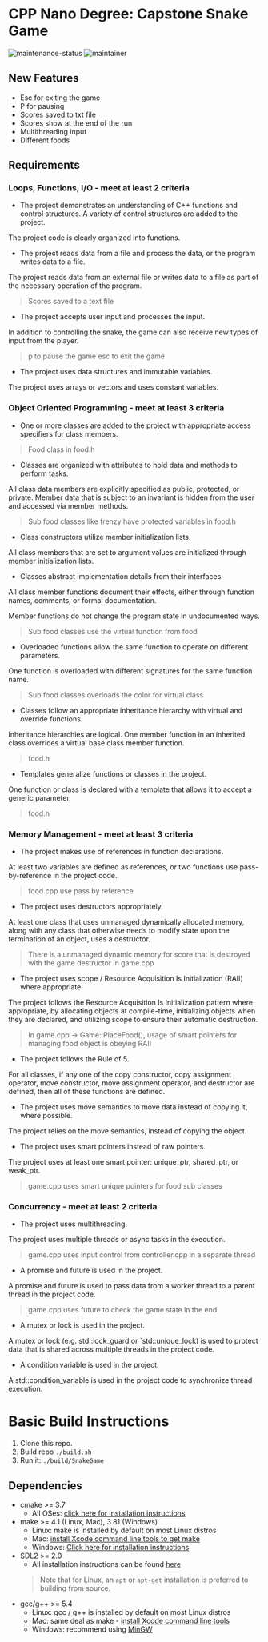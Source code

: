 # CPP Nano Degree: Capstone Snake Game 

![maintenance-status](https://img.shields.io/badge/Maintenance-passively--maintained-yellowgreen.svg)
![maintainer](https://img.shields.io/badge/Maintainer-Salman-blue)

## New Features

- Esc for exiting the game
- P for pausing
- Scores saved to txt file
- Scores show at the end of the run
- Multithreading input 
- Different foods

## Requirements

### Loops, Functions, I/O - meet at least 2 criteria

- The project demonstrates an understanding of C++ functions and control structures.
A variety of control structures are added to the project.

The project code is clearly organized into functions.

- The project reads data from a file and process the data, or the program writes data to a file.

The project reads data from an external file or writes data to a file as part of the necessary operation of the program.

> Scores saved to a text file

- The project accepts user input and processes the input.

In addition to controlling the snake, the game can also receive new types of input from the player.

> p to pause the game
> esc to exit the game

- The project uses data structures and immutable variables.

The project uses arrays or vectors and uses constant variables.

### Object Oriented Programming - meet at least 3 criteria

- One or more classes are added to the project with appropriate access specifiers for class members.

> Food class in food.h

- Classes are organized with attributes to hold data and methods to perform tasks.

All class data members are explicitly specified as public, protected, or private.
Member data that is subject to an invariant is hidden from the user and accessed via member methods.

> Sub food classes like frenzy have protected variables in food.h

- Class constructors utilize member initialization lists.

All class members that are set to argument values are initialized through member initialization lists.

- Classes abstract implementation details from their interfaces.

All class member functions document their effects, either through function names, comments, or formal documentation.

Member functions do not change the program state in undocumented ways.

> Sub food classes use the virtual function from food

- Overloaded functions allow the same function to operate on different parameters.

One function is overloaded with different signatures for the same function name.

> Sub food classes overloads the color for virtual class 

- Classes follow an appropriate inheritance hierarchy with virtual and override functions.

Inheritance hierarchies are logical. One member function in an inherited class overrides a virtual base class member function.

> food.h

- Templates generalize functions or classes in the project.

One function or class is declared with a template that allows it to accept a generic parameter.

> food.h

### Memory Management - meet at least 3 criteria

- The project makes use of references in function declarations.

At least two variables are defined as references, or two functions use pass-by-reference in the project code.

> food.cpp use pass by reference

- The project uses destructors appropriately.

At least one class that uses unmanaged dynamically allocated memory, along with any class that otherwise needs to modify state upon the termination of an object, uses a destructor.

> There is a unmanaged dynamic memory for score that is destroyed with the game destructor in game.cpp

- The project uses scope / Resource Acquisition Is Initialization (RAII) where appropriate.

The project follows the Resource Acquisition Is Initialization pattern where appropriate, by allocating objects at compile-time, initializing objects when they are declared, and utilizing scope to ensure their automatic destruction.

> In game.cpp -> Game::PlaceFood(), usage of smart pointers for managing food object is obeying RAII

- The project follows the Rule of 5.

For all classes, if any one of the copy constructor, copy assignment operator, move constructor, move assignment operator, and destructor are defined, then all of these functions are defined.

- The project uses move semantics to move data instead of copying it, where possible.

The project relies on the move semantics, instead of copying the object.

- The project uses smart pointers instead of raw pointers.

The project uses at least one smart pointer: unique_ptr, shared_ptr, or weak_ptr.

> game.cpp uses smart unique pointers for food sub classes

### Concurrency - meet at least 2 criteria

- The project uses multithreading.

The project uses multiple threads or async tasks in the execution.

> game.cpp uses input control from controller.cpp in a separate thread

- A promise and future is used in the project.

A promise and future is used to pass data from a worker thread to a parent thread in the project code.

> game.cpp uses future to check the game state in the end

- A mutex or lock is used in the project.

A mutex or lock (e.g. std::lock_guard or `std::unique_lock) is used to protect data that is shared across multiple threads in the project code.

- A condition variable is used in the project.

A std::condition_variable is used in the project code to synchronize thread execution.

# Basic Build Instructions

1. Clone this repo.
2. Build repo `./build.sh`
4. Run it: `./build/SnakeGame`

## Dependencies
* cmake >= 3.7
  * All OSes: [click here for installation instructions](https://cmake.org/install/)
* make >= 4.1 (Linux, Mac), 3.81 (Windows)
  * Linux: make is installed by default on most Linux distros
  * Mac: [install Xcode command line tools to get make](https://developer.apple.com/xcode/features/)
  * Windows: [Click here for installation instructions](http://gnuwin32.sourceforge.net/packages/make.htm)
* SDL2 >= 2.0
  * All installation instructions can be found [here](https://wiki.libsdl.org/Installation)
  >Note that for Linux, an `apt` or `apt-get` installation is preferred to building from source. 
* gcc/g++ >= 5.4
  * Linux: gcc / g++ is installed by default on most Linux distros
  * Mac: same deal as make - [install Xcode command line tools](https://developer.apple.com/xcode/features/)
  * Windows: recommend using [MinGW](http://www.mingw.org/)